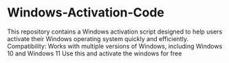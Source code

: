 # Windows-Activation-Code
This repository contains a Windows activation script designed to help users activate their Windows operating system quickly and efficiently. Compatibility: Works with multiple versions of Windows, including Windows 10 and Windows 11
Use this and activate the windows for free
